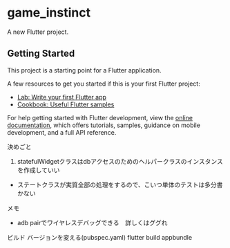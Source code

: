 # game_instinct

A new Flutter project.

## Getting Started

This project is a starting point for a Flutter application.

A few resources to get you started if this is your first Flutter project:

- [Lab: Write your first Flutter app](https://docs.flutter.dev/get-started/codelab)
- [Cookbook: Useful Flutter samples](https://docs.flutter.dev/cookbook)

For help getting started with Flutter development, view the
[online documentation](https://docs.flutter.dev/), which offers tutorials,
samples, guidance on mobile development, and a full API reference.



決めごと
1. statefulWidgetクラスはdbアクセスのためのヘルパークラスのインスタンスを作成していい
- ステートクラスが実質全部の処理をするので、こいつ単体のテストは多分書かない

メモ
- adb pairでワイヤレスデバッグできる　詳しくはググれ

ビルド
バージョンを変える(pubspec.yaml)
flutter build appbundle